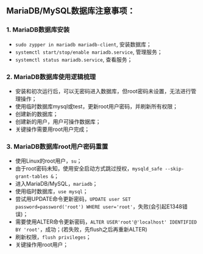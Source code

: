 ## MariaDB/MySQL数据库注意事项：

### 1. MariaDB数据库安装
- `sudo zypper in mariadb mariadb-client`, 安装数据库；
- `systemctl start/stop/enable mariadb.service`, 管理服务；
- `systemctl status mariadb.service`, 查看服务；

### 2. MariaDB数据库使用逻辑梳理
- 安装和初次运行后，可以无密码进入数据库，但root密码未设置，无法进行管理操作；
- 使用临时数据库mysql或test，更新root用户密码，并刷新所有权限；
- 创建新的数据库；
- 创建新的用户，用户可操作数据库；
- 关键操作需要用root用户完成；

### 3. MariaDB数据库root用户密码重置
- 使用Linux的root用户，`su`；
- 由于root密码未知，使用安全启动方式跳过授权，`mysqld_safe --skip-grant-tables &`；
- 进入MariaDB/MySQL，`mariadb`；
- 使用临时数据库，`use mysql`；
- 尝试用UPDATE命令更新密码，`UPDATE user SET password=password('root') WHERE user='root'`，失败(会引起E1348错误)；
- 需要使用ALTER命令更新密码，`ALTER USER'root'@'localhost' IDENTIFIED BY 'root'`，成功；(若失败，先flush之后再重新ALTER)
- 刷新权限，`flush privileges`；
- 关键操作用root用户；
